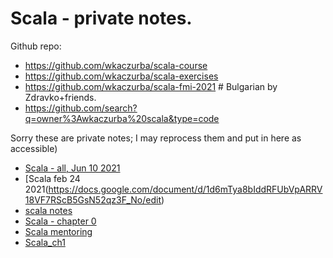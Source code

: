# Scala - private notes.

Github repo:
 - https://github.com/wkaczurba/scala-course
 - https://github.com/wkaczurba/scala-exercises
 - https://github.com/wkaczurba/scala-fmi-2021 # Bulgarian by Zdravko+friends.
 - https://github.com/search?q=owner%3Awkaczurba%20scala&type=code

Sorry these are private notes; I may reprocess them and put in here as accessible)
 - [Scala - all, Jun 10 2021](https://docs.google.com/document/d/1fH21LMxzx77qTRvkbSenfGE61eG2y8ItBkPrAiEU2l8/edit#heading=h.5qosdojfisdx)
 - [Scala feb 24 2021(https://docs.google.com/document/d/1d6mTya8bIddRFUbVpARRV18VF7RScB5GsN52qz3F_No/edit)
 - [scala notes](https://docs.google.com/document/d/1b8ktvsaQvI34uBpO8jbpESCytRD1uBxsLLa8sHPNFC8/edit)
 - [Scala - chapter 0](https://docs.google.com/document/d/1gwB0DUE8szxTvER34erv64KwoW73YbrdDSkdzrLEuRA/edit#heading=h.icqmlbvpnw4w)
 - [Scala mentoring](https://docs.google.com/document/d/1Cf5WBAM8BBK0-0fjvBll1oECITpmcV_X5SM1SpIltyU/edit)
 - [Scala_ch1](https://docs.google.com/document/d/1JqUYkmq4H6HZMpfCwDibhipUorqFYLuKxY_k_ni7luA/edit#heading=h.juc5q2j4cjf3)



